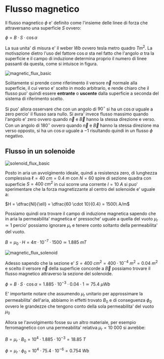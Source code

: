 # Flusso magnetico  

Il flusso magnetico $\phi$ e' definito come l'insieme delle linee di forza che attraversano una superficie $S$ ovvero:  

$\phi = B \cdot S \cdot \cos \alpha$  

La sua unita' di misura e' il weber $Wb$ ovvero tesla metro quadro $Tm^2$. La motivazione dietro l'uso del fattore $\cos \alpha$ sta nel fatto che l'angolo $\alpha$ tra la superficie e il campo di induzione determina proprio il numero di linee passanti da questa, come si intuisce in figura.  

![magnetic_flux_basic](https://user-images.githubusercontent.com/7195133/223795307-5168856c-6b23-41c3-a724-7a9364b5a916.jpg)  

Solitamente si prende come riferimento il versore $\vec{n}$ normale alla superficie, il cui verso e' scelto in modo arbitrario, e rende chiaro che il flusso puo' quindi essere **entrante** o **uscente** dalla superficie a seconda del sistema di riferimento scelto.  

Si puo' allora osservare che con un angolo di $90^{\circ}$ si ha un $\cos \alpha$ uguale a zero percio' il flusso sara nullo. Si avra' invece flusso massimo quando l'angolo e' zero ovvero quando $\vec{n}$ e $\vec{B}$ hanno la stessa direzione e verso. Con un angolo di $180^{\circ}$ ovvero quando $\vec{n}$ e $\vec{B}$ hanno la stessa direzione ma verso opposto, si ha un $\cos \alpha$ uguale a $-1$ risultando quindi in un flusso $\phi$ negativo.  

## Flusso in un solenoide  

![solenoid_flux_basic](https://user-images.githubusercontent.com/7195133/223855028-f1ad69c7-47fc-4c46-9404-ebf498f12403.jpg)   

Posto in aria un avvolgimento ideale, quindi a resistenza zero, di lunghezza complessiva $\ell = 40\ cm = 0.4\ m$ con $N = 60$ spire di sezione quadra con superficie $S = 400\ cm^2$ in cui scorre una corrente $I = 10\ A$ si puo' sperimentare che la forza magnetizzante al centro del solenoide e' uguale a:  

$H = \dfrac{NI}{\ell} = \dfrac{60 \cdot 10}{0.4} = 1500\ A/m$  

Possiamo quindi ora trovare il campo di induzione magnetica sapendo che in aria la permeabilita' magnetica e' pressoche' uguale a quella del vuoto $\mu_r \simeq 1$ percio' possiamo ignorare $\mu_r$ e tenere conto soltanto della permeabilita' del vuoto.  

$B = \mu_0 \cdot H = 4\pi \cdot 10^{-7} \cdot 1500 \simeq 1.885\ mT$  

![magnetic_flux_solenoid](https://user-images.githubusercontent.com/7195133/223852896-02fbd8ee-53c8-411e-a538-47046ac9c746.jpg)  

Adesso sapendo che la sezione e' $S = 400\ cm^2 = 400 \cdot 10^{-4}\ m^2 = 0.04\ m^2$ e scelto il versore $\vec{n}$ della superficie concorde a $\vec{B}$ possiamo trovare il flusso magnetico attraverso la sezione del solenoide.  

$\phi = B \cdot S \cdot \cos \alpha = 1.885 \cdot 10^{-3} \cdot 0.04 \cdot 1 \simeq 75.4\ \mu Wb$  

E' importante notare che assumendo $\mu_r$ unitario per approssimare la permeabilita' dell'aria, abbiamo in effetti trovato $B_0$ e di conseguenza $\phi_0$ ovvero le grandezze che tengono conto della sola permeabilita' del vuoto $\mu_0$  

Allora se l'avvolgimento fosse su un altro materiale, per esempio ferromagnetico con una permeabilita' relativa $\mu_r = 10\ 000$ si avrebbe:  

$B = \mu_r \cdot B_0 = 10^4 \cdot 1.885 \cdot 10^{-3} = 18.85\ T$  

$\phi = \mu_r \cdot \phi_0 = 10^4 \cdot 75.4 \cdot 10^{-6} = 0.754\ Wb$  
